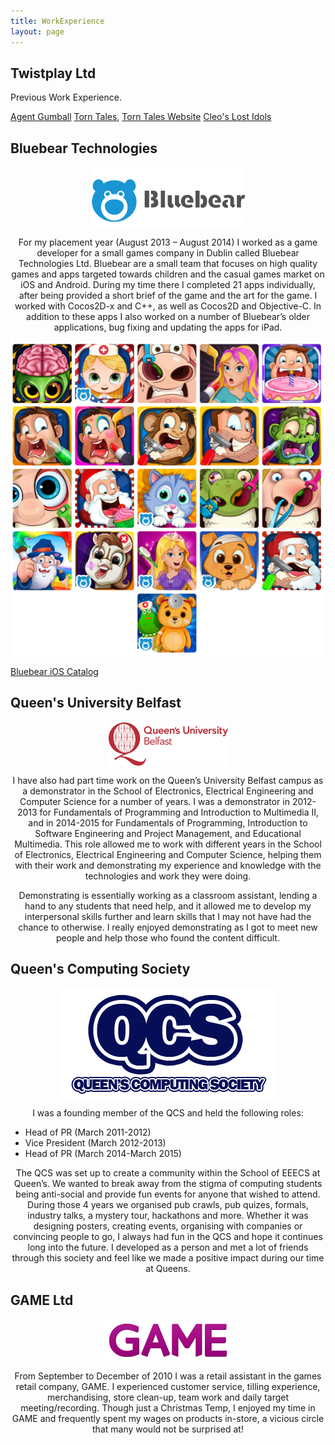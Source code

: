 ```yaml
---
title: WorkExperience
layout: page
---
```


<h2>Twistplay Ltd</h2>

<p>Previous Work Experience.</p>
<a href="https://itunes.apple.com/gb/app/agent-gumball-roguelike-spy/id1044318857?mt=8">Agent Gumball</a>
<a href="http://store.steampowered.com/app/388960/">Torn Tales</a>, <a href="http://store.steampowered.com/app/388960/">Torn Tales Website</a>
<a href="http://cleoslostidols.com/">Cleo's Lost Idols</a>

<h2>Bluebear Technologies</h2>

<p align="center"><img src="/assets/images/bluebearlogo.png" alt="Bluebear Logo" align="middle"></p>

<p align="center">For my placement year (August 2013 – August 2014) I worked as a game developer for a small games company in Dublin called Bluebear Technologies Ltd. Bluebear are a small team that focuses on high quality games and apps targeted towards children and the casual games market on iOS and Android. During my time there I completed 21 apps individually, after being provided a short brief of the game and the art for the game. I worked with Cocos2D-x and C++, as well as Cocos2D and Objective-C. In addition to these apps I also worked on a number of Bluebear’s older applications, bug fixing and updating the apps for iPad.</p>

<p align="center"><img src="/assets/images/bluebeargames.png" alt="Bluebear Games" align="middle"></p>

<a href="https://itunes.apple.com/gb/developer/bluebear-technologies-ltd./id522548950">Bluebear iOS Catalog</a>

<h2>Queen's University Belfast</h2>

<p align="center"><img src="/assets/images/queenslogo.png" alt="QUB Logo" align="middle"></p>

<p align="center">I have also had part time work on the Queen’s University Belfast campus as a demonstrator in the School of Electronics, Electrical Engineering and Computer Science for a number of years. I was a demonstrator in 2012-2013 for Fundamentals of Programming and Introduction to Multimedia II, and in 2014-2015 for Fundamentals of Programming, Introduction to Software Engineering and Project Management, and Educational Multimedia. This role allowed me to work with different years in the School of Electronics, Electrical Engineering and Computer Science, helping them with their work and demonstrating my experience and knowledge with the technologies and work they were doing.</p>

<p align="center">Demonstrating is essentially working as a classroom assistant, lending a hand to any students that need help, and it allowed me to develop my interpersonal skills further and learn skills that I may not have had the chance to otherwise. I really enjoyed demonstrating as I got to meet new people and help those who found the content difficult.</p>

<h2>Queen's Computing Society</h2>

<p align="center"><img src="/assets/images/qcslogo.png" alt="QCS Logo" align="middle"></p>

<p align="center">I was a founding member of the QCS and held the following roles:</p>

<ul class="skill-list">
<li>Head of PR (March 2011-2012)</li>
<li>Vice President (March 2012-2013)</li>
<li>Head of PR (March 2014-March 2015)</li>
</ul>

<p align="center">The QCS was set up to create a community within the School of EEECS at Queen’s. We wanted to break away from the stigma of computing students being anti-social and provide fun events for anyone that wished to attend. During those 4 years we organised pub crawls, pub quizes, formals, industry talks, a mystery tour, hackathons and more. Whether it was designing posters, creating events, organising with companies or convincing people to go, I always had fun in the QCS and hope it continues long into the future. I developed as a person and met a lot of friends through this society and feel like we made a positive impact during our time at Queens.</p>

<h2>GAME Ltd</h2>

<p align="center"><img src="/assets/images/gamelogo.png" alt="GAME Logo" align="middle"></p>

<p align="center">From September to December of 2010 I was a retail assistant in the games retail company, GAME.  I experienced customer service, tilling experience, merchandising, store clean-up, team work and daily target meeting/recording. Though just a Christmas Temp, I enjoyed my time in GAME and frequently spent my wages on products in-store, a vicious circle that many would not be surprised at!</p>